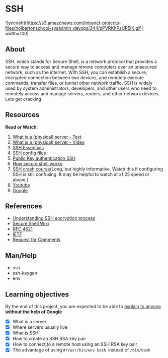 # SSH
![yeeeah](https://s3.amazonaws.com/intranet-projects-files/holbertonschool-sysadmin_devops/244/zPVRKhPsUP5lK.gif | width=100)

## About
SSH, which stands for Secure Shell, is a network protocol that provides a secure way to access and manage remote computers over an unsecured network, such as the internet. With SSH, you can establish a secure, encrypted connection between two devices, and remotely execute commands, transfer files, or tunnel other network traffic. SSH is widely used by system administrators, developers, and other users who need to remotely access and manage servers, routers, and other network devices. Lets get cracking.

## Resources
__Read or Watch__:
1. [What is a (physical) server - Text](https://en.wikipedia.org/wiki/Server_%28computing%29#Hardware_requirement)
2. [What is a (physical) server - Video](https://www.youtube.com/watch?v=B1ANfsDyjeA)
3. [SSH Essentials](https://www.digitalocean.com/community/tutorials/ssh-essentials-working-with-ssh-servers-clients-and-keys)
4. [SSH config files](https://www.ssh.com/academy/ssh/config)
5. [Public Key authentication SSH](https://www.ssh.com/academy/ssh/public-key-authentication)
6. [How secure shell works](https://www.youtube.com/watch?v=ORcvSkgdA58)
7. [SSH crash course](https://www.youtube.com/watch?v=hQWRp-FdTpc)(Long, but highly informative. Watch this if configuring SSH is still confusing. It may be helpful to watch at x1.25 speed or above.)
8. [Youtube](https://www.youtube.com/results?search_query=ssh)
9. [Google](https://www.google.com/search?q=ssh)

## References
- [Understanding SSH encryption process](https://www.digitalocean.com/community/tutorials/understanding-the-ssh-encryption-and-connection-process)
- [Secure Shell Wiki](https://en.wikipedia.org/wiki/Secure_Shell)
- [RFC 4521](https://www.ietf.org/rfc/rfc4251.txt)
- [IETF](https://en.wikipedia.org/wiki/Internet_Engineering_Task_Force)
- [Request for Comments](https://en.wikipedia.org/wiki/Request_for_Comments)

## Man/Help
- ssh
- ssh-keygen
- env


## Learning objectives
By the end of this project, you are expected to be able to [explain to anyone](https://fs.blog/feynman-learning-technique/) __without the help of Google__

* [X] What is a server
* [X] Where servers usually live
* [X] What is SSH
* [X] How to create an SSH RSA key pair
* [X] How to connect to a remote host using an SSH RSA key pair
* [X] The advantage of using ```#!/usr/bin/env bash ```instead of ```/bin/bash```
